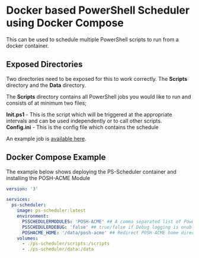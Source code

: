 # Docker based PowerShell Scheduler using Docker Compose
This can be used to schedule multiple PowerShell scripts to run from a docker container.

## Exposed Directories
Two directories need to be exposed for this to work correctly. The **Scripts** directory and the **Data** directory.

The **Scripts** directory contains all PowerShell jobs you would like to run and consists of at minimum two files;

**Init.ps1** - This is the script which will be triggered at the appropriate intervals and can be used independently or to call other scripts.  
**Config.ini** - This is the config file which contains the schedule

An example job is [available here](https://github.com/TehMuffinMoo/ps-scheduler/tree/main/scripts/Example).

## Docker Compose Example
The example below shows deploying the PS-Scheduler container and installing the POSH-ACME Module

```yaml
version: '3'

services:
  ps-scheduler:
    image: ps-scheduler:latest
    environment:
      PSSCHEDULERMODULES: 'POSH-ACME' ## A comma separated list of PowerShell Modules to install during startup
      PSSCHEDULERDEBUG: 'false' ## true/false if Debug logging is enabled
      POSHACME_HOME: '/data/posh-acme' ## Redirect POSH-ACME home directory for this particular example
    volumes:
      - ./ps-scheduler/scripts:/scripts
      - ./ps-scheduler/data:/data
```
